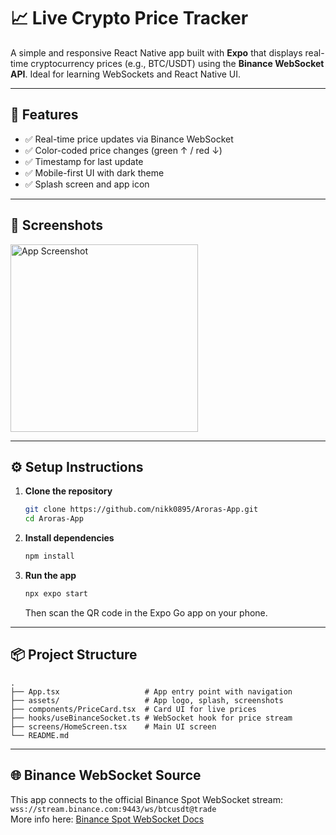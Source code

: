 # 📈 Live Crypto Price Tracker

A simple and responsive React Native app built with **Expo** that displays real-time cryptocurrency prices (e.g., BTC/USDT) using the **Binance WebSocket API**. Ideal for learning WebSockets and React Native UI.

---

## 🚀 Features

- ✅ Real-time price updates via Binance WebSocket
- ✅ Color-coded price changes (green ↑ / red ↓)
- ✅ Timestamp for last update
- ✅ Mobile-first UI with dark theme
- ✅ Splash screen and app icon

---

## 📱 Screenshots

<img src="./assets/screenshot.png" alt="App Screenshot" width="300" />

---

## ⚙️ Setup Instructions

1. **Clone the repository**
   ```sh
   git clone https://github.com/nikk0895/Aroras-App.git
   cd Aroras-App
   ```

2. **Install dependencies**
   ```sh
   npm install
   ```

3. **Run the app**
   ```sh
   npx expo start
   ```
   Then scan the QR code in the Expo Go app on your phone.

---

## 📦 Project Structure

```
.
├── App.tsx                   # App entry point with navigation
├── assets/                   # App logo, splash, screenshots
├── components/PriceCard.tsx  # Card UI for live prices
├── hooks/useBinanceSocket.ts # WebSocket hook for price stream
├── screens/HomeScreen.tsx    # Main UI screen
└── README.md
```

---

## 🌐 Binance WebSocket Source

This app connects to the official Binance Spot WebSocket stream:  
`wss://stream.binance.com:9443/ws/btcusdt@trade`  
More info here: [Binance Spot WebSocket Docs](https://binance-docs.github.io/apidocs/spot/en/#websocket-market-streams)
